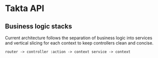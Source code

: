 # Takta API

## Business logic stacks

Current architecture follows the separation of business logic into services
and vertical slicing for each context to keep controllers clean and concise.

```
router -> controller :action -> context service -> context
```
